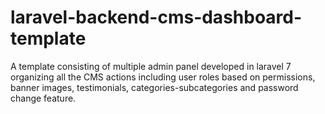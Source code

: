 # laravel-backend-cms-dashboard-template
A template consisting of multiple admin panel developed in laravel 7 organizing all the CMS actions including user roles based on permissions, banner images, testimonials, categories-subcategories and password change feature.
